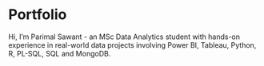 # Portfolio
Hi, I’m Parimal Sawant - an MSc Data Analytics student with hands-on experience in real-world data projects involving Power BI, Tableau, Python, R, PL-SQL, SQL and MongoDB.

